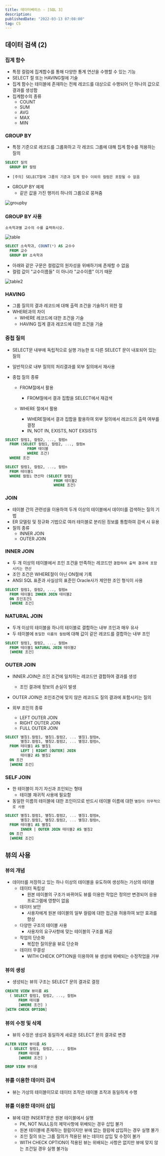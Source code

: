 ```yaml
---
title: 데이터베이스 - [SQL 3]
description:
publishedDate: "2022-03-13 07:08:00"
tag: CS
---
```


## 데이터 검색 (2)

### 집계 함수

- 특정 컬럼에 집계합수를 통해 다양한 통계 연산을 수행할 수 있는 기능
- SELECT 절 또는 HAVING절에 기술
- 집계 함수는 테이블에 존재하는 전체 레코드를 대상으로 수행되어 단 하나의 값으로 결과를 생성함
- 집계함수의 종류
  - COUNT
  - SUM
  - AVG
  - MAX
  - MIN

### GROUP BY

- 특정 기준으로 레코드를 그룹화하고 각 레코드 그룹에 대해 집계 함수를 적용하는 질의

```sql
SELECT 질의
  GROUP BY 컬럼
```

- `[주의] SELECT절에 그룹의 기준과 집계 함수 이외의 컬럼은 포함될 수 없음`

* GROUP BY 예제
  - 같은 값을 가진 행끼리 하나의 그룹으로 뭉쳐줌

![groupby](/images/posts/db-sql-3/group-by.png)

### GROUP BY 사용

```
소속학과별 교수의 수를 출력하시오.
```

![table](/images/posts/db-sql-3/table.png)

```sql
SELECT 소속학과, COUNT(*) AS 교수수
  FROM 교수
  GROUP BY 소속학과
```

- 아래와 같은 구문은 컬럼값의 원자성을 위배하기에 존재할 수 없음
- 컬럼 값이 "교수이름들" 이 아니라 "교수이름" 이기 때문

![table2](/images/posts/db-sql-3/table2.png)

### HAVING

- 그룹 질의의 결과 레코드에 대해 출력 조건을 기술하기 위한 절
- WHERE과의 차이
  - WHERE 레코드에 대한 조건을 기술
  - HAVING 집계 결과 레코드에 대한 조건을 기술

### 중첩 질의

- SELECT문 내부에 독립적으로 실행 가능한 또 다른 SELECT 문이 내포되어 있는 질의
- 일반적으로 내부 질의의 처리결과를 외부 질의에서 재사용
- 중첩 질의 종류

  - FROM절에서 활용

    - FROM절에서 결과 집합을 SELECT에서 재검색

  - WHERE 절에서 활용
    - WHERE절에서 결과 집합을 활용하여 외부 질의에서 레코드의 출력 여부를 결정
    - IN, NOT IN, EXISTS, NOT EXSISTS

```sql
SELECT 컬럼1, 컬럼2, ..., 컬럼n
  FROM (SELECT 컬럼1, 컬럼2, ..., 컬럼m
          FROM 테이블
          WHERE 조건)
  WHERE 조건
```

```sql
SELECT 컬럼1, 컬럼2, ..., 컬럼n
  FROM 테이블1
  WHERE 컬럼i 연산자 (SELECT 컬럼j
                      FROM 테이블2
                      WHERE 조건)
```

### JOIN

- 테이블 간의 관련성을 이용하여 두개 이상의 테이블에서 데이터를 검색하는 질의 기법
- ER 모델링 및 정규화 기법으로 여러 테이블로 분리된 정보를 통합하여 검색 시 유용
- 질의 종류
  - INNER JOIN
  - OUTER JOIN

### INNER JOIN

- 두 개 이상의 테이블에서 조인 조건을 만족하는 레코드만 `결합하여 출력 결과에 포함시키는 연산`
- 조인 조건은 WHERE절이 아닌 ON절에 기록
- ANSI SQL 표준과 사실상의 표준인 Oracle사가 제안한 조인 형식이 사용

```sql
SELECT 컬럼1, 컬럼2, ..., 컬럼m
  FROM 테이블1 INNER JOIN 테이블2
  ON 조인조건1
  [WHERE 조건]
```

### NATURAL JOIN

- 두개 이상의 테이블을 하나의 테이블로 결합하는 내부 조인과 매우 유사
- 두 테이블에 `동일한 이름의 컬럼`에 대해 값이 같은 레코드를 결합하는 내부 조인

```sql
SELECT 컬럼1, 컬럼2, ..., 컬럼m
  FROM 테이블1 NATURAL JOIN 테이블2
  [WHERE 조건]
```

### OUTER JOIN

- INNER JOIN은 조인 조건에 일치하는 레코드만 결합하여 결과를 생성

  - 조인 결과에 정보의 손실이 발생

- OUTER JOIN은 조인조건에 맞지 않은 레코드도 질의 결과에 포함시키는 질의

- 외부 조인의 종류
  - LEFT OUTER JOIN
  - RIGHT OUTER JOIN
  - FULL OUTER JOIN

```sql
SELECT 별칭1.컬럼1, 별칭1.컬럼2, ... 별칭1.컬럼m,
       별칭2.컬럼1, 별칭2.컬럼2, ... 별칭2.컬럼n,
  FROM 테이블1 AS 별칭1
       LEFT | RIGHT [OUTER] JOIN
       테이블2 AS 별칭2
  ON 조건
  [WHERE 조건]
```

### SELF JOIN

- 한 테이블이 자기 자신과 조인되는 형태
  - 테이블 재귀적 사용에 필요함
- 동일한 이름의 테이블에 대한 조인이므로 반드시 테이블 이름에 대한 `별칭이 의무적으로 사용`

```sql
SELECT 별칭1.컬럼1, 별칭1.컬럼2, ... 별칭1.컬럼m,
       별칭2.컬럼1, 별칭2.컬럼2, ... 별칭2.컬럼n,
  FROM 테이블1 AS 별칭1
       INNER | OUTER JOIN 테이블2 AS 별칭2
  ON 조건
  [WHERE 조건]
```

## 뷰의 사용

### 뷰의 개념

- 데이터를 저장하고 있는 하나 이상의 테이블을 유도하여 생성하는 가상의 테이블
  - 데이터 독립성
    - 원본 테이블의 구조가 바뀌어도 뷰를 이용한 작업은 정의만 변경되어 응용 프로그램에 영향이 없음
  - 데이터 보안
    - 사용자에게 원본 테이블의 일부 컬럼에 대한 접근을 허용하여 보안 효과를 향상
  - 다양한 구조의 테이블 사용
    - 사용자의 요구사항에 맞는 테이블의 구조를 제공
  - 작업의 단순화
    - 복잡한 질의문을 뷰로 단순화
  - 데이터 무결성
    - WITH CHECK OPTION을 이용하여 뷰 생성에 위배되는 수정작업을 거부

### 뷰의 생성

- 생성되는 뷰의 구조는 SELECT 문의 결과로 결정

```sql
CREATE VIEW 뷰이름 AS
  ( SELECT 컬럼1, 컬럼2, ..., 컬럼m
      FROM 테이블
      [WHERE 조건] )
[WITH CHECK OPTION]
```

### 뷰의 수정 및 삭제

- 뷰의 수정은 생성과 동일하게 새로운 SELECT 문의 결과로 변경

```sql
ALTER VIEW 뷰이름 AS
  ( SELECT 컬럼1, 컬럼2, ..., 컬럼m
      FROM 테이블
      [WHERE 조건] )
```

```sql
DROP VIEW 뷰이름
```

### 뷰를 이용한 데이터 검색

- 뷰는 가상의 테이블이므로 데이터 조작은 테이블 조작과 동일하게 수행

### 뷰를 이용한 데이터 삽입

- 뷰에 대한 INSERT문은 원본 테이블에서 실행
  - PK, NOT NULL등의 제약사항에 위배되는 경우 삽입 불가
  - 원본 테이블에 존재하는 컬럼이지만 뷰에 없는 컬럼에 삽입하는 경우 실행 불가
  - 조인 질의 또는 그룹 질의가 적용된 뷰는 데이터 삽입 및 수정이 불가
  - WITH CHECK OPTION이 적용된 뷰는 위배되는 사항은 없지만 뷰에 맞지 않는 조건일 경우 실행 불가능
